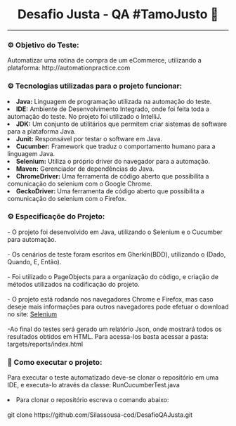  <center> <h1>Desafio Justa - QA #TamoJusto 🚀 </h1> <hr> </center>

<h3> ⚙ Objetivo do Teste: </h3> 
Automatizar uma rotina de compra de um eCommerce, utilizando a plataforma: http://automationpractice.com
<h3> ⚙ Tecnologias utilizadas para o projeto funcionar: </h3>
<li><b>Java:</b> Linguagem de programação utilizada na automação do teste.</li> 
<li><b>IDE:</b> Ambiente de Desenvolvimento Integrado, onde foi feita toda a automação do teste. No projeto foi utilizado o IntelliJ. </li>
<li><b>JDK:</b> Um conjunto de utilitários que permitem criar sistemas de software para a plataforma Java.</li>
<li><b>Junit:</b> Responsável por testar o software em Java. </li>
<li><b>Cucumber:</b> Framework que traduz o comportamento humano para a linguagem Java.</li>
<li><b>Selenium:</b> Utiliza o próprio driver do navegador para a automação.  </li>
<li><b>Maven:</b> Gerenciador de dependências do Java. </li>
<li><b>ChromeDriver: </b>Uma ferramenta de código aberto que possibilita a comunicação do selenium com o Google Chrome.</li>
<li><b>GeckoDriver: </b>Uma ferramenta de código aberto que possibilita a comunicação do selenium com o Firefox.</li>

<h3> ⚙ Especificaçõe do Projeto: </h3>
- O projeto foi desenvolvido em Java, utilizando o Selenium e o Cucumber para automação. <br><br>
- Os cenários de teste foram escritos em Gherkin(BDD), utilizando o (Dado, Quando, E, Então). <br><br>
- Foi utilizado o PageObjects para a organização do código, e criação de métodos utilizados na codificação do projeto. <br><br>
- O projeto está rodando nos navegadores Chrome e Firefox, mas caso deseje mais informações para outros navegadores pode efetuar o download no site: <a href="https://www.selenium.dev/downloads/">Selenium</a> <br><br>
-Ao final do testes será gerado um relatório Json, onde mostrará todos os resultados obtidos em HTML.
Para acessa-los basta acessar a pasta: targets/reports/index.html


<h3>🏃 Como executar o projeto:  </h3>
Para executar o teste automatizado deve-se clonar o repositório em uma IDE, e executa-lo através da classe: RunCucumberTest.java <br><br>
<li>Para clonar o repositório escreva o comando abaixo: </li> <br>
git clone https://github.com/Silassousa-cod/DesafioQAJusta.git
